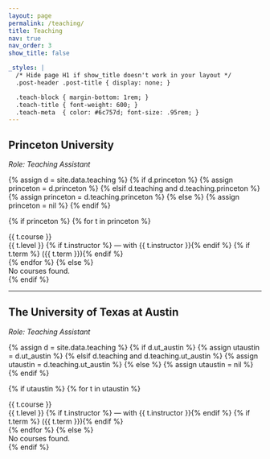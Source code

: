 ```yaml
---
layout: page
permalink: /teaching/
title: Teaching
nav: true
nav_order: 3
show_title: false

_styles: |
  /* Hide page H1 if show_title doesn't work in your layout */
  .post-header .post-title { display: none; }

  .teach-block { margin-bottom: 1rem; }
  .teach-title { font-weight: 600; }
  .teach-meta  { color: #6c757d; font-size: .95rem; }
---
```


## Princeton University
<div class="teach-meta"><em>Role: Teaching Assistant</em></div>

{% assign d = site.data.teaching %}
{% if d.princeton %}
  {% assign princeton = d.princeton %}
{% elsif d.teaching and d.teaching.princeton %}
  {% assign princeton = d.teaching.princeton %}
{% else %}
  {% assign princeton = nil %}
{% endif %}

{% if princeton %}
  {% for t in princeton %}
  <div class="teach-block">
    <div class="teach-title">{{ t.course }}</div>
    <div class="teach-meta">
      {{ t.level }}
      {% if t.instructor %} — with {{ t.instructor }}{% endif %}
      {% if t.term %} ({{ t.term }}){% endif %}
    </div>
  </div>
  {% endfor %}
{% else %}
  <div class="teach-meta">No courses found.</div>
{% endif %}

<hr>

## The University of Texas at Austin
<div class="teach-meta"><em>Role: Teaching Assistant</em></div>

{% assign d = site.data.teaching %}
{% if d.ut_austin %}
  {% assign utaustin = d.ut_austin %}
{% elsif d.teaching and d.teaching.ut_austin %}
  {% assign utaustin = d.teaching.ut_austin %}
{% else %}
  {% assign utaustin = nil %}
{% endif %}

{% if utaustin %}
  {% for t in utaustin %}
  <div class="teach-block">
    <div class="teach-title">{{ t.course }}</div>
    <div class="teach-meta">
      {{ t.level }}
      {% if t.instructor %} — with {{ t.instructor }}{% endif %}
      {% if t.term %} ({{ t.term }}){% endif %}
    </div>
  </div>
  {% endfor %}
{% else %}
  <div class="teach-meta">No courses found.</div>
{% endif %}
